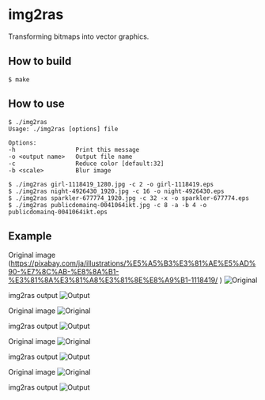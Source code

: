 # img2ras

Transforming bitmaps into vector graphics.

## How to build

```
$ make
```

## How to use

```
$ ./img2ras
Usage: ./img2ras [options] file

Options:
-h                 Print this message
-o <output name>   Output file name
-c                 Reduce color [default:32]
-b <scale>         Blur image

$ ./img2ras girl-1118419_1280.jpg -c 2 -o girl-1118419.eps
$ ./img2ras night-4926430_1920.jpg -c 16 -o night-4926430.eps
$ ./img2ras sparkler-677774_1920.jpg -c 32 -x -o sparkler-677774.eps
$ ./img2ras publicdomainq-0041064ikt.jpg -c 8 -a -b 4 -o publicdomainq-0041064ikt.eps
```

## Example

Original image (https://pixabay.com/ja/illustrations/%E5%A5%B3%E3%81%AE%E5%AD%90-%E7%8C%AB-%E8%8A%B1-%E3%81%8A%E3%81%A8%E3%81%8E%E8%A9%B1-1118419/
)
![Original](girl-1118419_1280.jpg)

img2ras output
![Output](girl-1118419.svg)

Original image
![Original](night-4926430_1920.jpg)

img2ras output
![Output](night-4926430.svg)

Original image
![Original](sparkler-677774_1920.jpg)

img2ras output
![Output](sparkler-677774.svg)

Original image
![Original](publicdomainq-0041064ikt.jpg)

img2ras output
![Output](publicdomainq-0041064ikt.svg)

